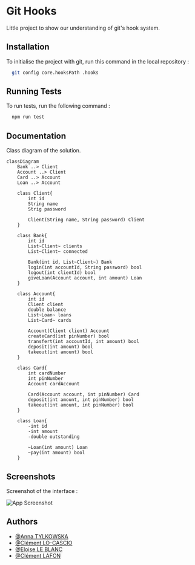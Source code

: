 
# Git Hooks

Little project to show our understanding of git's hook system.


## Installation

To initialise the project with git, run this command in the local repository :

```bash
  git config core.hooksPath .hooks
```

    
## Running Tests

To run tests, run the following command :

```bash
  npm run test
```


## Documentation

Class diagram of the solution.

```mermaid
classDiagram
    Bank ..> Client
    Account ..> Client
    Card ..> Account
    Loan ..> Account

    class Client{
        int id
        String name
        Strig password

        Client(String name, String password) Client
    }

    class Bank{
        int id
        List~Client~ clients
        List~Client~ connected

        Bank(int id, List~Client~) Bank
        login(int accountId, String password) bool
        logout(int clientId) bool
        giveLoan(Account account, int amount) Loan
    }

    class Account{
        int id
        Client client
        double balance
        List~Loan~ loans
        List~Card~ cards

        Account(Client client) Account
        createCard(int pinNumber) bool
        transfert(int accountId, int amount) bool
        deposit(int amount) bool
        takeout(int amount) bool
    }

    class Card{
        int cardNumber
        int pinNumber
        Account cardAccount

        Card(Account account, int pinNumber) Card
        deposit(int amount, int pinNumber) bool
        takeout(int amount, int pinNumber) bool
    }

    class Loan{
        -int id
        -int amount
        -double outstanding

        ~Loan(int amount) Loan
        ~pay(int amount) bool
    }
```

## Screenshots
Screenshot of the interface :

![App Screenshot](https://via.placeholder.com/468x300?text=App+Screenshot+Here)


## Authors

- [@Anna TYLKOWSKA](https://www.github.com/annaty)
- [@Clément LO-CASCIO](https://www.github.com/ClemLcs)
- [@Eloise LE BLANC](https://www.github.com/eloiseLBC)
- [@Clément LAFON](https://www.github.com/L-Clem)


